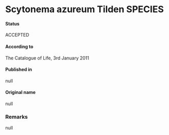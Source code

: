 # Scytonema azureum Tilden SPECIES

#### Status
ACCEPTED

#### According to
The Catalogue of Life, 3rd January 2011

#### Published in
null

#### Original name
null

### Remarks
null